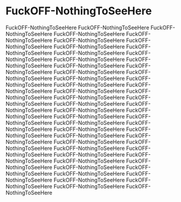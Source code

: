 # FuckOFF-NothingToSeeHere
FuckOFF-NothingToSeeHere
FuckOFF-NothingToSeeHere
FuckOFF-NothingToSeeHere
FuckOFF-NothingToSeeHere
FuckOFF-NothingToSeeHere
FuckOFF-NothingToSeeHere
FuckOFF-NothingToSeeHere
FuckOFF-NothingToSeeHere
FuckOFF-NothingToSeeHere
FuckOFF-NothingToSeeHere
FuckOFF-NothingToSeeHere
FuckOFF-NothingToSeeHere
FuckOFF-NothingToSeeHere
FuckOFF-NothingToSeeHere
FuckOFF-NothingToSeeHere
FuckOFF-NothingToSeeHere
FuckOFF-NothingToSeeHere
FuckOFF-NothingToSeeHere
FuckOFF-NothingToSeeHere
FuckOFF-NothingToSeeHere
FuckOFF-NothingToSeeHere
FuckOFF-NothingToSeeHere
FuckOFF-NothingToSeeHere
FuckOFF-NothingToSeeHere
FuckOFF-NothingToSeeHere
FuckOFF-NothingToSeeHere
FuckOFF-NothingToSeeHere
FuckOFF-NothingToSeeHere
FuckOFF-NothingToSeeHere
FuckOFF-NothingToSeeHere
FuckOFF-NothingToSeeHere
FuckOFF-NothingToSeeHere
FuckOFF-NothingToSeeHere
FuckOFF-NothingToSeeHere
FuckOFF-NothingToSeeHere
FuckOFF-NothingToSeeHere
FuckOFF-NothingToSeeHere
FuckOFF-NothingToSeeHere
FuckOFF-NothingToSeeHere
FuckOFF-NothingToSeeHere
FuckOFF-NothingToSeeHere
FuckOFF-NothingToSeeHere
FuckOFF-NothingToSeeHere
FuckOFF-NothingToSeeHere
FuckOFF-NothingToSeeHere
FuckOFF-NothingToSeeHere
FuckOFF-NothingToSeeHere
FuckOFF-NothingToSeeHere
FuckOFF-NothingToSeeHere
FuckOFF-NothingToSeeHere
FuckOFF-NothingToSeeHere
FuckOFF-NothingToSeeHere
FuckOFF-NothingToSeeHere
